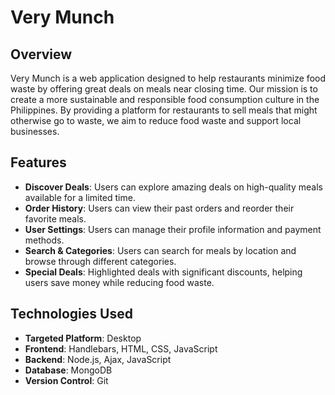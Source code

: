 # Very Munch

## Overview

Very Munch is a web application designed to help restaurants minimize food waste by offering great deals on meals near closing time. Our mission is to create a more sustainable and responsible food consumption culture in the Philippines. By providing a platform for restaurants to sell meals that might otherwise go to waste, we aim to reduce food waste and support local businesses.

## Features

- **Discover Deals**: Users can explore amazing deals on high-quality meals available for a limited time.
- **Order History**: Users can view their past orders and reorder their favorite meals.
- **User Settings**: Users can manage their profile information and payment methods.
- **Search & Categories**: Users can search for meals by location and browse through different categories.
- **Special Deals**: Highlighted deals with significant discounts, helping users save money while reducing food waste.

## Technologies Used

- **Targeted Platform**: Desktop
- **Frontend**: Handlebars, HTML, CSS, JavaScript
- **Backend**: Node.js, Ajax, JavaScript
- **Database**: MongoDB
- **Version Control**: Git
